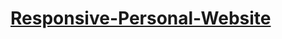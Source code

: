 <h1><a href="https://ji-silver.github.io/Responsive-Personal-Website/">Responsive-Personal-Website</a></h1>
